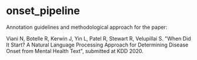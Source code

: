 # onset_pipeline

Annotation guidelines and methodological approach for the paper:

Viani N, Botelle R, Kerwin J, Yin L, Patel R, Stewart R, Velupillai S. "When Did It Start? A Natural Language Processing Approach for Determining Disease Onset from Mental Health Text", submitted at KDD 2020.
